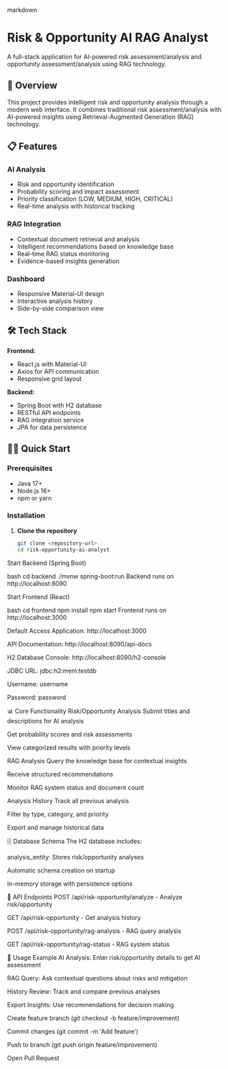 markdown
# Risk & Opportunity AI RAG Analyst

A full-stack application for AI-powered risk assessment/analysis and opportunity assessment/analysis using RAG technology.

## 🚀 Overview

This project provides intelligent risk and opportunity analysis through a modern web interface. It combines traditional risk assessment/analysis with AI-powered insights using Retrieval-Augmented Generation (RAG) technology.

## 📋 Features

### AI Analysis
- Risk and opportunity identification
- Probability scoring and impact assessment
- Priority classification (LOW, MEDIUM, HIGH, CRITICAL)
- Real-time analysis with historical tracking

### RAG Integration
- Contextual document retrieval and analysis
- Intelligent recommendations based on knowledge base
- Real-time RAG status monitoring
- Evidence-based insights generation

### Dashboard
- Responsive Material-UI design
- Interactive analysis history
- Side-by-side comparison view

## 🛠️ Tech Stack

**Frontend:**
- React.js with Material-UI
- Axios for API communication
- Responsive grid layout

**Backend:**
- Spring Boot with H2 database
- RESTful API endpoints
- RAG integration service
- JPA for data persistence

## 🏃‍♂️ Quick Start

### Prerequisites
- Java 17+
- Node.js 16+
- npm or yarn

### Installation

1. **Clone the repository**
   ```bash
   git clone <repository-url>
   cd risk-opportunity-ai-analyst
Start Backend (Spring Boot)

bash
cd backend
./mvnw spring-boot:run
Backend runs on http://localhost:8090

Start Frontend (React)

bash
cd frontend
npm install
npm start
Frontend runs on http://localhost:3000

Default Access
Application: http://localhost:3000

API Documentation: http://localhost:8090/api-docs

H2 Database Console: http://localhost:8090/h2-console

JDBC URL: jdbc:h2:mem:testdb

Username: username

Password: password

📊 Core Functionality
Risk/Opportunity Analysis
Submit titles and descriptions for AI analysis

Get probability scores and risk assessments

View categorized results with priority levels

RAG Analysis
Query the knowledge base for contextual insights

Receive structured recommendations

Monitor RAG system status and document count

Analysis History
Track all previous analysis

Filter by type, category, and priority

Export and manage historical data

🗄️ Database Schema
The H2 database includes:

analysis_entity: Stores risk/opportunity analyses

Automatic schema creation on startup

In-memory storage with persistence options

🔧 API Endpoints
POST /api/risk-opportunity/analyze - Analyze risk/opportunity

GET /api/risk-opportunity - Get analysis history

POST /api/risk-opportunity/rag-analysis - RAG query analysis

GET /api/risk-opportunity/rag-status - RAG system status

🎯 Usage Example
AI Analysis: Enter risk/opportunity details to get AI assessment

RAG Query: Ask contextual questions about risks and mitigation

History Review: Track and compare previous analyses

Export Insights: Use recommendations for decision making

Create feature branch (git checkout -b feature/improvement)

Commit changes (git commit -m 'Add feature')

Push to branch (git push origin feature/improvement)

Open Pull Request

